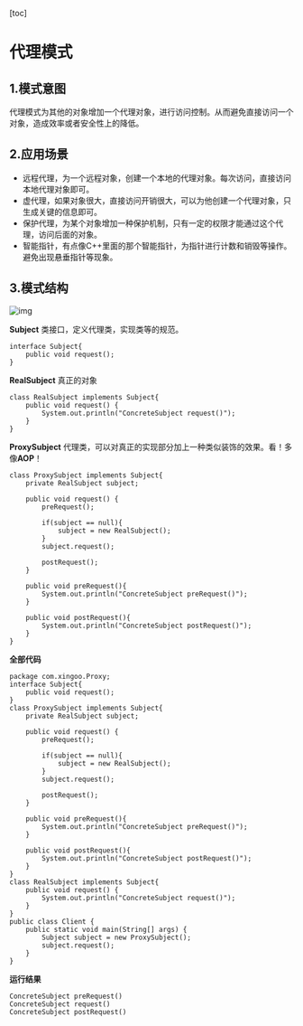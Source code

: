 [toc]



# 代理模式

## 1.模式意图

代理模式为其他的对象增加一个代理对象，进行访问控制。从而避免直接访问一个对象，造成效率或者安全性上的降低。

## 2.应用场景

- 远程代理，为一个远程对象，创建一个本地的代理对象。每次访问，直接访问本地代理对象即可。
- 虚代理，如果对象很大，直接访问开销很大，可以为他创建一个代理对象，只生成关键的信息即可。
- 保护代理，为某个对象增加一种保护机制，只有一定的权限才能通过这个代理，访问后面的对象。
- 智能指针，有点像C++里面的那个智能指针，为指针进行计数和销毁等操作。避免出现悬垂指针等现象。

## 3.模式结构

![img](https://homan-blog.oss-cn-beijing.aliyuncs.com/study-demo/project-design/20210420230919.jpeg)

**Subject** 类接口，定义代理类，实现类等的规范。

```
interface Subject{
    public void request();
}
```

**RealSubject** 真正的对象

```
class RealSubject implements Subject{
    public void request() {
        System.out.println("ConcreteSubject request()");
    }
}
```

**ProxySubject** 代理类，可以对真正的实现部分加上一种类似装饰的效果。看！多像**AOP**！

```
class ProxySubject implements Subject{
    private RealSubject subject;
    
    public void request() {
        preRequest();
        
        if(subject == null){
            subject = new RealSubject();
        }
        subject.request();
        
        postRequest();
    }
    
    public void preRequest(){
        System.out.println("ConcreteSubject preRequest()");
    }
    
    public void postRequest(){
        System.out.println("ConcreteSubject postRequest()");
    }
}
```

**全部代码**

```
package com.xingoo.Proxy;
interface Subject{
    public void request();
}
class ProxySubject implements Subject{
    private RealSubject subject;

    public void request() {
        preRequest();

        if(subject == null){
            subject = new RealSubject();
        }
        subject.request();

        postRequest();
    }

    public void preRequest(){
        System.out.println("ConcreteSubject preRequest()");
    }

    public void postRequest(){
        System.out.println("ConcreteSubject postRequest()");
    }
}
class RealSubject implements Subject{
    public void request() {
        System.out.println("ConcreteSubject request()");
    }
}
public class Client {
    public static void main(String[] args) {
        Subject subject = new ProxySubject();
        subject.request();
    }
}
```

**运行结果**

```
ConcreteSubject preRequest()
ConcreteSubject request()
ConcreteSubject postRequest()
```

